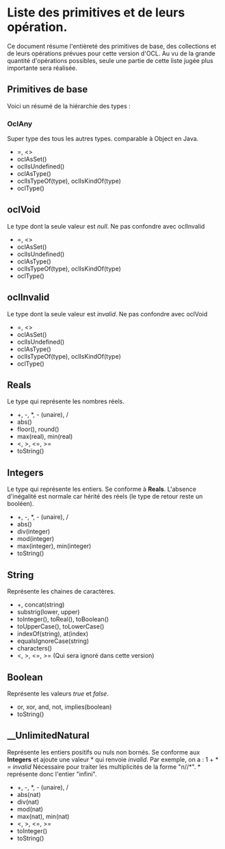 # Liste des primitives et de leurs opération.

Ce document résume l'entièreté des primitives de base, des collections et de leurs opérations prévues pour cette version d'OCL. Au vu de la grande quantité d'opérations possibles, seule une partie de cette liste jugée plus importante sera réalisée.

## Primitives de base

Voici un résumé de la hiérarchie des types :

### __OclAny__

Super type des tous les autres types. comparable à Object en Java.

- =, <>
- oclAsSet()
- oclIsUndefined()
- oclAsType()
- oclIsTypeOf(type), oclIsKindOf(type)
- oclType()

## __oclVoid__

Le type dont la seule valeur est *null*. Ne pas confondre avec oclInvalid

- =, <>
- oclAsSet()
- oclIsUndefined()
- oclAsType()
- oclIsTypeOf(type), oclIsKindOf(type)
- oclType()

## __oclInvalid__

Le type dont la seule valeur est *invalid*. Ne pas confondre avec oclVoid

- =, <>
- oclAsSet()
- oclIsUndefined()
- oclAsType()
- oclIsTypeOf(type), oclIsKindOf(type)
- oclType()

## __Reals__

Le type qui représente les nombres réels.

- +, -, \*, - (unaire), /
- abs()
- floor(), round()
- max(real), min(real)
- <, >, <=, >=
- toString()

## __Integers__

Le type qui représente les entiers. Se conforme à **Reals**. L'absence d'inégalité est normale car hérité des réels (le type de retour reste un booléen).

- +, -, \*, - (unaire), /
- abs()
- div(integer)
- mod(integer)
- max(integer), min(integer)
- toString()

## __String__

Représente les chaines de caractères.

- +, concat(string)
- substrig(lower, upper)
- toInteger(), toReal(), toBoolean()
- toUpperCase(), toLowerCase()
- indexOf(string), at(index)
- equalsIgnoreCase(string)
- characters()
- <, >, <=, >= (Qui sera ignoré dans cette version)

## __Boolean__

Représente les valeurs *true* et *false*.

- or, xor, and, not, implies(boolean)
- toString()

## __UnlimitedNatural

Représente les entiers positifs ou nuls non bornés. Se conforme aux **Integers** et ajoute une valeur \* qui renvoie *invalid*. Par exemple, on a :
    1 + \* = *invalid*
Nécessaire pour traiter les multiplicités de la forme "n//\*". \* représente donc l'entier "infini".

- +, -, \*, - (unaire), /
- abs(nat)
- div(nat)
- mod(nat)
- max(nat), min(nat)
- <, >, <=, >=
- toInteger()
- toString()
